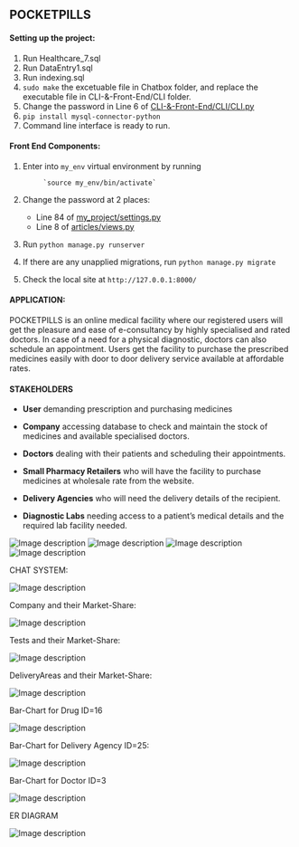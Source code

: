 ## POCKETPILLS

#### Setting up the project:

1. Run Healthcare_7.sql
2. Run DataEntry1.sql
3. Run indexing.sql
4. `sudo make` the excetuable file in Chatbox folder, and replace the executable file in CLI-&-Front-End/CLI folder.
5. Change the password in Line 6 of [CLI-&-Front-End/CLI/CLI.py](https://github.com/ria18405/PocketPills/blob/master/CLI/CLI.py)
6. `pip install mysql-connector-python`
7. Command line interface is ready to run.

#### Front End Components:

1. Enter into `my_env` virtual environment by running 

            `source my_env/bin/activate`
            
2. Change the password at 2 places: 

    *   Line 84 of [my_project/settings.py](https://github.com/ria18405/PocketPills/blob/master/my_project/my_project/settings.py) 
    *   Line 8 of [articles/views.py](https://github.com/ria18405/PocketPills/blob/master/my_project/articles/views.py)    
       
3. Run `python manage.py runserver`

4. If there are any unapplied migrations, run `python manage.py migrate`

5. Check the local site at `http://127.0.0.1:8000/`


#### APPLICATION: 

POCKETPILLS is an online medical facility where our registered users will get the pleasure and ease of e-consultancy by highly specialised and rated doctors. In case of a need for a physical diagnostic, doctors can also schedule an appointment. Users get the facility to purchase the prescribed medicines easily with door to door delivery service available at affordable rates.


#### STAKEHOLDERS

* **User** demanding prescription and purchasing medicines

* **Company** accessing database to check and maintain the stock of medicines and available specialised doctors. 

* **Doctors** dealing with their patients and scheduling their appointments.

* **Small Pharmacy Retailers** who will have the facility to purchase medicines at wholesale rate from the website. 

* **Delivery Agencies** who will need the delivery details of the recipient. 

* **Diagnostic Labs** needing access to a patient’s medical details and the required lab facility needed. 


![Image description](https://github.com/ria18405/PocketPills/blob/master/assets/img1.png)
![Image description](https://github.com/ria18405/PocketPills/blob/master/assets/img2.png)
![Image description](https://github.com/ria18405/PocketPills/blob/master/assets/img3.png)
![Image description](https://github.com/ria18405/PocketPills/blob/master/assets/img4.png)

CHAT SYSTEM:

![Image description](https://github.com/ria18405/PocketPills/blob/master/assets/img5.png)


Company and their Market-Share:

![Image description](https://github.com/ria18405/PocketPills/blob/master/assets/img6.png)

Tests and their Market-Share:

![Image description](https://github.com/ria18405/PocketPills/blob/master/assets/img7.png)

DeliveryAreas and their Market-Share:

![Image description](https://github.com/ria18405/PocketPills/blob/master/assets/img8.png)

Bar-Chart for Drug ID=16

![Image description](https://github.com/ria18405/PocketPills/blob/master/assets/img9.png)

Bar-Chart for Delivery Agency ID=25:

![Image description](https://github.com/ria18405/PocketPills/blob/master/assets/img10.png)

Bar-Chart for Doctor ID=3

![Image description](https://github.com/ria18405/PocketPills/blob/master/assets/img11.png)

ER DIAGRAM

![Image description](https://github.com/ria18405/PocketPills/blob/master/assets/er.png)